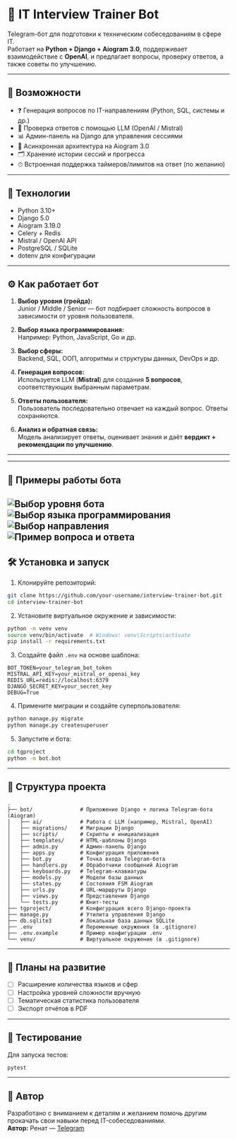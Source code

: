 
# 🤖 IT Interview Trainer Bot

Telegram-бот для подготовки к техническим собеседованиям в сфере IT.  
Работает на **Python + Django + Aiogram 3.0**, поддерживает взаимодействие с **OpenAI**, и предлагает вопросы, проверку ответов, а также советы по улучшению.

---

## 🚀 Возможности

- ❓ Генерация вопросов по IT-направлениям (Python, SQL, системы и др.)
- 🧠 Проверка ответов с помощью LLM (OpenAI / Mistral)
- 📊 Админ-панель на Django для управления сессиями
- 🔄 Асинхронная архитектура на Aiogram 3.0
- 🗂 Хранение истории сессий и прогресса
- ⏱ Встроенная поддержка таймеров/лимитов на ответ (по желанию)

---

## 🧰 Технологии

- Python 3.10+
- Django 5.0
- Aiogram 3.19.0
- Celery + Redis
- Mistral / OpenAI API
- PostgreSQL / SQLite
- dotenv для конфигурации

---

## ⚙️ Как работает бот

1. **Выбор уровня (грейда):**  
   Junior / Middle / Senior — бот подбирает сложность вопросов в зависимости от уровня пользователя.

2. **Выбор языка программирования:**  
   Например: Python, JavaScript, Go и др.

3. **Выбор сферы:**  
   Backend, SQL, ООП, алгоритмы и структуры данных, DevOps и др.

4. **Генерация вопросов:**  
   Используется LLM (**Mistral**) для создания **5 вопросов**, соответствующих выбранным параметрам.

5. **Ответы пользователя:**  
   Пользователь последовательно отвечает на каждый вопрос. Ответы сохраняются.

6. **Анализ и обратная связь:**  
   Модель анализирует ответы, оценивает знания и даёт **вердикт + рекомендации по улучшению**.

---

---
## 📸 Примеры работы бота
![Выбор уровня бота](![изображение](https://github.com/user-attachments/assets/df0c901c-f0d6-4427-94cc-1e55c8f3b55d))
![Выбор языка программирования](URL_to_image_2)
![Выбор направления](URL_to_image_3)
![Пример вопроса и ответа](URL_to_image_4)
---

## 🛠️ Установка и запуск

1. Клонируйте репозиторий:

```bash
git clone https://github.com/your-username/interview-trainer-bot.git
cd interview-trainer-bot
```

2. Установите виртуальное окружение и зависимости:

```bash
python -m venv venv
source venv/bin/activate  # Windows: venv\Scripts\activate
pip install -r requirements.txt
```

3. Создайте файл `.env` на основе шаблона:

```env
BOT_TOKEN=your_telegram_bot_token
MISTRAL_API_KEY=your_mistral_or_openai_key
REDIS_URL=redis://localhost:6379
DJANGO_SECRET_KEY=your_secret_key
DEBUG=True
```

4. Примените миграции и создайте суперпользователя:

```bash
python manage.py migrate
python manage.py createsuperuser
```

5. Запустите и бота:
```bash
cd tgproject
python -m bot.bot
```
---

## 📁 Структура проекта

```
.
├── bot/               # Приложение Django + логика Telegram-бота (Aiogram)
│   ├── ai/            # Работа с LLM (например, Mistral, OpenAI)
│   ├── migrations/    # Миграции Django
│   ├── scripts/       # Скрипты и инициализация
│   ├── templates/     # HTML-шаблоны Django
│   ├── admin.py       # Админ-панель Django
│   ├── apps.py        # Конфигурация приложения
│   ├── bot.py         # Точка входа Telegram-бота
│   ├── handlers.py    # Обработчики сообщений Aiogram
│   ├── keyboards.py   # Telegram-клавиатуры
│   ├── models.py      # Модели базы данных
│   ├── states.py      # Состояния FSM Aiogram
│   ├── urls.py        # URL-маршруты Django
│   ├── views.py       # Представления Django
│   └── tests.py       # Юнит-тесты
├── tgproject/         # Конфигурация всего Django-проекта
├── manage.py          # Утилита управления Django
├── db.sqlite3         # Локальная база данных SQLite
├── .env               # Переменные окружения (в .gitignore)
├── .env.example       # Пример конфигурации .env
└── venv/              # Виртуальное окружение (в .gitignore)

```

---

## 📌 Планы на развитие

- [ ] Расширение количества языков и сфер
- [ ] Настройка уровней сложности вручную
- [ ] Тематическая статистика пользователя
- [ ] Экспорт отчётов в PDF

---

## 🧪 Тестирование

Для запуска тестов:

```bash
pytest
```

---

## 👤 Автор

Разработано с вниманием к деталям и желанием помочь другим прокачать свои навыки перед IT-собеседованиями.  
**Автор:** Ренат — [Telegram](https://t.me/ARV_15)  
